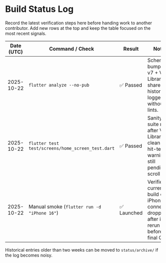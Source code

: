 # Build Status Log

Record the latest verification steps here before handing work to another contributor. Add new rows at the top and keep the table focused on the most recent signals.

| Date (UTC) | Command / Check | Result | Notes |
| --- | --- | --- | --- |
| 2025-10-22 | `flutter analyze --no-pub` | ✅ Passed | Schema bump to v7 + Verse Library share history logged without lints. |
| 2025-10-22 | `flutter test test/screens/home_screen_test.dart` | ✅ Passed | Sanity suite rerun after Verse Library clean-up; hit-test warning still pending scroll fix. |
| 2025-10-22 | Manual smoke (`flutter run -d "iPhone 16"`) | ✅ Launched | Verified current build on iPhone 16; connection dropped after idle, rerun before final QA. |

Historical entries older than two weeks can be moved to `status/archive/` if the log becomes noisy.
